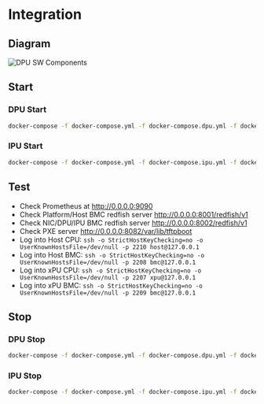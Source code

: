 # Integration

## Diagram

![DPU SW Components](xPU-Integration-Blocks.png)

## Start

### DPU Start

<!-- markdownlint-disable -->
```bash
docker-compose -f docker-compose.yml -f docker-compose.dpu.yml -f docker-compose.otel.yml -f docker-compose.spdk.yml -f docker-compose.pxe.yml up
```
<!-- markdownlint-restore -->

### IPU Start

<!-- markdownlint-disable -->
```bash
docker-compose -f docker-compose.yml -f docker-compose.ipu.yml -f docker-compose.otel.yml -f docker-compose.pxe.yml up
```
<!-- markdownlint-restore -->

## Test

<!-- markdownlint-disable -->
* Check Prometheus at <http://0.0.0.0:9090>
* Check Platform/Host BMC redfish server <http://0.0.0.0:8001/redfish/v1>
* Check NIC/DPU/IPU BMC redfish server <http://0.0.0.0:8002/redfish/v1>
* Check PXE server <http://0.0.0.0:8082/var/lib/tftpboot>
* Log into Host CPU: `ssh -o StrictHostKeyChecking=no -o UserKnownHostsFile=/dev/null -p 2210 host@127.0.0.1`
* Log into Host BMC: `ssh -o StrictHostKeyChecking=no -o UserKnownHostsFile=/dev/null -p 2208 bmc@127.0.0.1`
* Log into  xPU CPU: `ssh -o StrictHostKeyChecking=no -o UserKnownHostsFile=/dev/null -p 2207 xpu@127.0.0.1`
* Log into  xPU BMC: `ssh -o StrictHostKeyChecking=no -o UserKnownHostsFile=/dev/null -p 2209 bmc@127.0.0.1`
<!-- markdownlint-restore -->

## Stop

### DPU Stop

<!-- markdownlint-disable -->
```bash
docker-compose -f docker-compose.yml -f docker-compose.dpu.yml -f docker-compose.otel.yml -f docker-compose.spdk.yml -f docker-compose.pxe.yml down --remove-orphans
```
<!-- markdownlint-restore -->

### IPU Stop

<!-- markdownlint-disable -->
```bash
docker-compose -f docker-compose.yml -f docker-compose.ipu.yml -f docker-compose.otel.yml -f docker-compose.pxe.yml down --remove-orphans
```
<!-- markdownlint-restore -->
